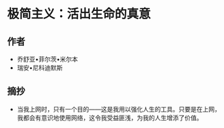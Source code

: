 # 极简主义：活出生命的真意

## 作者
- 乔舒亚•菲尔茨•米尔本
- 瑞安•尼科迪默斯

## 摘抄

- 当我上网时，只有一个目的——这是我用以强化人生的工具。只要是在上网，我都会有意识地使用网络，这令我受益匪浅，为我的人生增添了价值。